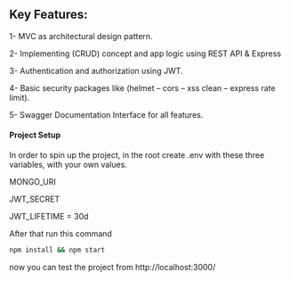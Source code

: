 
## Key Features: 
1- MVC as architectural design pattern.

2- Implementing (CRUD) concept and app logic using REST API & Express

3- Authentication and authorization using JWT.

4- Basic security packages like (helmet – cors – xss clean – express rate limit).

5- Swagger Documentation Interface for all features.

#### Project Setup

In order to spin up the project, in the root create .env with these three variables, with your own values.

MONGO_URI

JWT_SECRET

JWT_LIFETIME = 30d

After that run this command

```bash
npm install && npm start
```
now you can test the project from http://localhost:3000/
